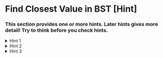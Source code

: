 # Find Closest Value in BST [Hint]

### This section provides one or more hints. Later hints gives more detail! Try to think before you check hints.

<details>
  <summary>
  Hint 1
  </summary>
  
Try traversing the BST node by node, all the while keeping track of the node with the value closest to the target value. Calculating the absolute value of the difference between a node's value and the target value should allow you to check if that node is closer than the current closest one.
</details>



<details>
  <summary>
    Hint 2
  </summary>
  
Make use of the BST property to determine what side of any given node has values close to the target value and is therefore worth exploring.
</details>



<details>
  <summary>
  Hint 3
  </summary>

What are the advantages and disadvantages of solving this problem iteratively as opposed to recursively?
</details>
